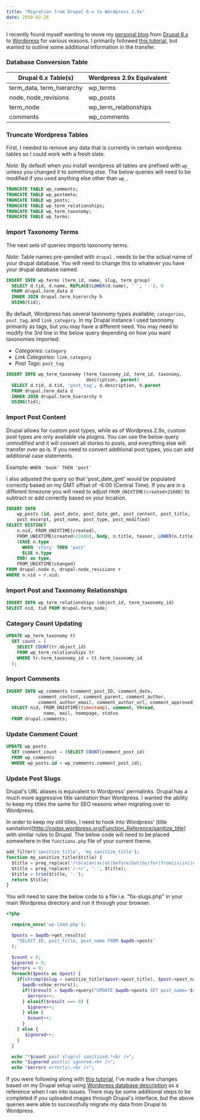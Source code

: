 ```yaml
---
title: "Migration from Drupal 6.x to Wordpress 2.9x"
date: 2010-02-26
---
```


I recently found myself wanting to move my [personal blog](blog.scurker.com) from [Drupal 6.x](http://drupal.org) to [Wordpress](Wordpress) for various reasons. I primarily followed [this tutorial](http://socialcmsbuzz.com/convert-import-a-drupal-6-based-website-to-wordpress-v27-20052009), but wanted to outline some additional information in the transfer.

### Database Conversion Table ###

<table>
<thead>
<tr>
<th>Drupal 6.x Table(s)</th>
<th>Wordpress 2.9x Equivalent</th>
</tr>
</thead>
<tbody>
<tr>
<td>term_data, term_hierarchy</td>
<td>wp_terms</td>
</tr>
<tr>
<td>node, node_revisions</td>
<td>wp_posts</td>
</tr>
<tr>
<td>term_node</td>
<td>wp_term_relationships</td>
</tr>
<tr>
<td>comments</td>
<td>wp_comments</td>
</tr>
</tbody>
</table>

### Truncate Wordpress Tables ###

First, I needed to remove any data that is currently in certain wordpress tables so I could work with a fresh slate.

*Note:* By default when you install wordpress all tables are prefixed with `wp_` unless you changed it to something else. The below queries will need to be modified if you used anything else other than `wp_`.

```sql
TRUNCATE TABLE wp_comments;
TRUNCATE TABLE wp_postmeta;
TRUNCATE TABLE wp_posts;
TRUNCATE TABLE wp_term_relationships;
TRUNCATE TABLE wp_term_taxonomy;
TRUNCATE TABLE wp_terms;
```

### Import Taxonomy Terms ###
The next sets of queries imports taxonomy terms.

*Note:* Table names pre-pended with `drupal.` needs to be the actual name of your drupal database. You will need to change this to whatever you have your drupal database named.

```sql
INSERT INTO wp_terms (term_id, name, slug, term_group)
  SELECT d.tid, d.name, REPLACE(LOWER(d.name), ' ', '-'), 0
  FROM drupal.term_data d
  INNER JOIN drupal.term_hierarchy h
  USING(tid);
```

By default, Wordpress has several taxonomy types available; `categories`, `post_tag`, and `link_category`. In my Drupal instance I used taxonomy primarily as tags, but you may have a different need. You may need to modify the 3rd line in the below query depending on how you want taxonomies imported:

- *Categories*: `category`
- *Link Categories*: `link_category`
- *Post Tags*: `post_tag`

```sql
INSERT INTO wp_term_taxonomy (term_taxonomy_id, term_id, taxonomy,
                              description, parent)
  SELECT d.tid, d.tid, 'post_tag', d.description, h.parent
  FROM drupal.term_data d
  INNER JOIN drupal.term_hierarchy h
  USING(tid);
```

### Import Post Content ###

Drupal allows for custom post types, while as of Wordpress 2.9x, custom post types are only available via plugins. You can use the below query unmodified and it will convert all stories to posts, and everything else will transfer over as is. If you need to convert additional post types, you can add additional case statements.

Example:
`WHEN 'book' THEN 'post'`

I also adjusted the query so that 'post_date_gmt' would be populated correctly based on my GMT offset of -6:00 (Central Time). If you are in a different timezone you will need to adjust `FROM_UNIXTIME(created+21600)` to subtract or add correctly based on your location.

```sql
INSERT INTO
    wp_posts (id, post_date, post_date_gmt, post_content, post_title,
    post_excerpt, post_name, post_type, post_modified)
SELECT DISTINCT
    n.nid, FROM_UNIXTIME(created),
    FROM_UNIXTIME(created+21600), body, n.title, teaser, LOWER(n.title),
    (CASE n.type
      WHEN 'story' THEN 'post'
      ELSE n.type
    END) as type,
    FROM_UNIXTIME(changed)
FROM drupal.node n, drupal.node_revisions r
WHERE n.vid = r.vid;
```

### Import Post and Taxonomy Relationships ###

```sql
INSERT INTO wp_term_relationships (object_id, term_taxonomy_id)
SELECT nid, tid FROM drupal.term_node;
```

### Category Count Updating ###

```sql
UPDATE wp_term_taxonomy tt
  SET count = (
    SELECT COUNT(tr.object_id)
    FROM wp_term_relationships tr
    WHERE tr.term_taxonomy_id = tt.term_taxonomy_id
  );
```

### Import Comments ###

```sql
INSERT INTO wp_comments (comment_post_ID, comment_date,
            comment_content, comment_parent, comment_author,
            comment_author_email, comment_author_url, comment_approved)
  SELECT nid, FROM_UNIXTIME(timestamp), comment, thread,
              name, mail, homepage, status
  FROM drupal.comments;
```

### Update Comment Count ###

```sql
UPDATE wp_posts
  SET comment_count = (SELECT COUNT(comment_post_id)
  FROM wp_comments
  WHERE wp_posts.id = wp_comments.comment_post_id);
```

### Update Post Slugs ###

Drupal's URL aliases is equivalent to Wordpress' permalinks. Drupal has a much more aggressive title sanitation than Wordpress. I wanted the ability to keep my titles the same for SEO reasons when migrating over to Wordpress.

In order to keep my old titles, I need to hook into Wordpress' (title sanitation)[http://codex.wordpress.org/Function_Reference/sanitize_title] with similar rules to Drupal. The below code will need to be placed somewhere in the `functions.php` file of your current theme.

```sql
add_filter('sanitize_title', 'my_sanitize_title');
function my_sanitize_title($title) {
  $title = preg_replace('/\b(a|an|as|at|before|but|by|for|from|is|in|into|like|of|off|on|onto|per|since|than|the|this|that|to|up|via|with)\b/i', '', $title);
  $title = preg_replace('/-+/', '-', $title);
  $title = trim($title, '-');
  return $title;
}
```

You will need to save the below code to a file i.e. "fix-slugs.php" in your main Wordpress directory and run it through your browser.

```php
<?php

  require_once('wp-load.php');

  $posts = $wpdb->get_results(
    "SELECT ID, post_title, post_name FROM $wpdb->posts"
  );

  $count = 0;
  $ignored = 0;
  $errors = 0;
  foreach($posts as $post) {
    if(strcmp($slug = sanitize_title($post->post_title), $post->post_name) !== 0) {
      $wpdb->show_errors();
      if(($result = $wpdb->query("UPDATE $wpdb->posts SET post_name='$slug' WHERE ID=$post->ID")) === false) {
        $errors++;
      } elseif($result === 0) {
        $ignore++;
      } else {
        $count++;
      }
    } else {
       $ignored++;
    }
  }

  echo "*$count post slug(s) sanitized.*<br />";
  echo "$ignored post(s) ignored.<br />";
  echo "$errors error(s).<br />";
```

If you were following along with <a href="http://socialcmsbuzz.com/convert-import-a-drupal-6-based-website-to-wordpress-v27-20052009/">this tutorial</a>, I've made a few changes based on my Drupal setup using <a href="http://codex.wordpress.org/Database_Description">Wordpress database description</a> as a reference when I ran into issues. There may be some additional steps to be completed if you uploaded images through Drupal's interface, but the above queries were able to successfully migrate my data from Drupal to Wordpress.